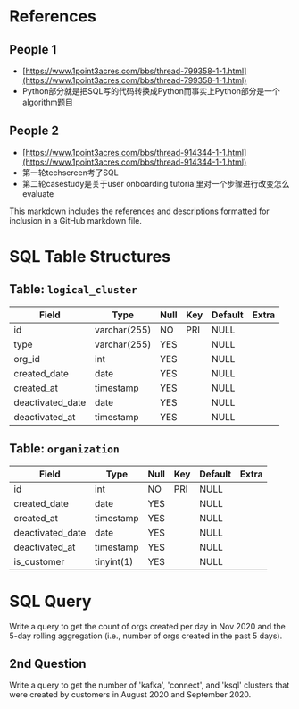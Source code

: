 # References

## People 1
- [https://www.1point3acres.com/bbs/thread-799358-1-1.html](https://www.1point3acres.com/bbs/thread-799358-1-1.html)
- Python部分就是把SQL写的代码转换成Python而事实上Python部分是一个algorithm题目

## People 2
- [https://www.1point3acres.com/bbs/thread-914344-1-1.html](https://www.1point3acres.com/bbs/thread-914344-1-1.html)
- 第一轮techscreen考了SQL
- 第二轮casestudy是关于user onboarding tutorial里对一个步骤进行改变怎么evaluate

This markdown includes the references and descriptions formatted for inclusion in a GitHub markdown file.


# SQL Table Structures

## Table: `logical_cluster`

| Field            | Type          | Null | Key | Default | Extra |
|------------------|---------------|------|-----|---------|-------|
| id               | varchar(255)  | NO   | PRI | NULL    |       |
| type             | varchar(255)  | YES  |     | NULL    |       |
| org_id           | int           | YES  |     | NULL    |       |
| created_date     | date          | YES  |     | NULL    |       |
| created_at       | timestamp     | YES  |     | NULL    |       |
| deactivated_date | date          | YES  |     | NULL    |       |
| deactivated_at   | timestamp     | YES  |     | NULL    |       |

## Table: `organization`

| Field            | Type          | Null | Key | Default | Extra |
|------------------|---------------|------|-----|---------|-------|
| id               | int           | NO   | PRI | NULL    |       |
| created_date     | date          | YES  |     | NULL    |       |
| created_at       | timestamp     | YES  |     | NULL    |       |
| deactivated_date | date          | YES  |     | NULL    |       |
| deactivated_at   | timestamp     | YES  |     | NULL    |       |
| is_customer      | tinyint(1)    | YES  |     | NULL    |       |

# SQL Query

Write a query to get the count of orgs created per day in Nov 2020 and the 5-day rolling aggregation (i.e., number of orgs created in the past 5 days).


## 2nd Question
Write a query to get the number of 'kafka', 'connect', and 'ksql' clusters that were created by customers in August 2020 and September 2020.
